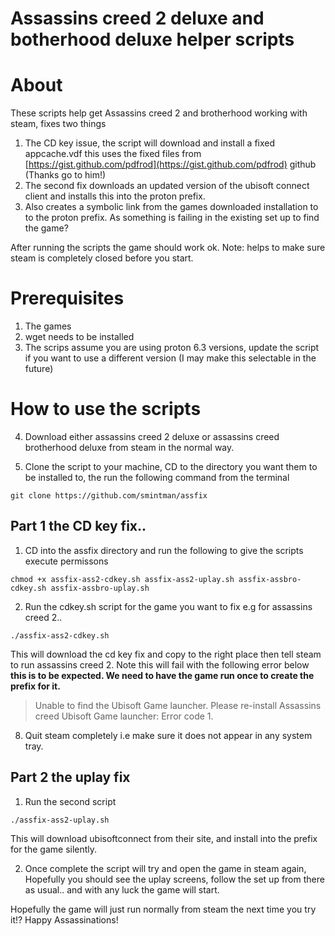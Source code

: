 # Assassins creed 2 deluxe and botherhood deluxe helper scripts

# About

These scripts help get Assassins creed 2 and brotherhood working with steam, fixes two things 

1. The CD key issue, the script will download and install a fixed appcache.vdf this uses the fixed files from [https://gist.github.com/pdfrod](https://gist.github.com/pdfrod) github (Thanks go to him!)
1. The second fix downloads an updated version of the ubisoft connect client and installs this into the proton prefix.
1. Also creates a symbolic link from the games downloaded installation to to the proton prefix. As something is failing in the existing set up to find the game?

After running the scripts the game should work ok. Note: helps to make sure steam is completely closed before you start.

# Prerequisites

1. The games
2. wget needs to be installed
3. The scrips assume you are using proton 6.3 versions, update the script if you want to use a different version (I may make this selectable in the future)

# How to use the scripts

4. Download either assassins creed 2 deluxe or assassins creed brotherhood deluxe from steam in the normal way.

5. Clone the script to your machine, CD to the directory you want them to be installed to, the run the following command from the terminal

```
git clone https://github.com/smintman/assfix
```
## Part 1 the CD key fix..

1. CD into the assfix directory and run the following to give the scripts execute permissons

```
chmod +x assfix-ass2-cdkey.sh assfix-ass2-uplay.sh assfix-assbro-cdkey.sh assfix-assbro-uplay.sh
```

2. Run the cdkey.sh script for the game you want to fix e.g for assassins creed 2..

```
./assfix-ass2-cdkey.sh
```
This will download the cd key fix and copy to the right place then tell steam to run assassins creed 2. Note this will fail with the following error below **this is to be expected. We need to have the game run once to create the prefix for it.**

> Unable to find the Ubisoft Game launcher. Please re-install Assassins creed <whatever>
> Ubisoft Game launcher:
> Error code 1.

8. Quit steam completely i.e make sure it does not appear in any system tray.
  
## Part 2 the uplay fix
  
1. Run the second script 
  
  ```
  ./assfix-ass2-uplay.sh
  ```

  This will download ubisoftconnect from their site, and install into the prefix for the game silently.
  
2. Once complete the script will try and open the game in steam again, Hopefully you should see the uplay screens, follow the set up from there as usual.. and with any luck the game will start.
  
  Hopefully the game will just run normally from steam the next time you try it!? Happy Assassinations!
  
